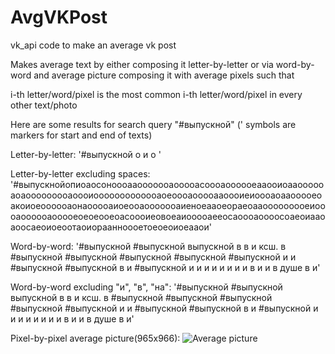 # AvgVKPost
vk_api code to make an average vk post

Makes average text by either composing it letter-by-letter or via word-by-word and average picture composing it with average pixels such that

i-th letter/word/pixel is the most common i-th letter/word/pixel in every other text/photo

Here are some results for search query "#выпускной" (' symbols are markers for start and end of texts)

Letter-by-letter: '#выпускной                                                                                                                    о                                                                                       и                                      о                           '

Letter-by-letter excluding spaces: '#выпускнойопиоаосоноооааооооооаооооасоооаоооооеааооиоааоооооаоаооооооооаоооиооооооооооооаоеоооаооооааоооиеиоооаоааооооеоакоиоеоооооаонаооооаиоеооаооооооаиеноеааоеораеоааооооооооеиоооаоооооаооооеоеоеооеоасоооиеовоеаиооооаееосаоооаоооосоаеоиааоаоосаеоиоеоотаоиораанноооетоеоеоиоеааои'

Word-by-word: '#выпускной #выпускной выпускной в в и ксш. в #выпускной #выпускной #выпускной #выпускной #выпускной и и #выпускной #выпускной в и #выпускной и и и и и и и и в и и в душе в и'

Word-by-word excluding "и", "в", "на": '#выпускной #выпускной выпускной в в и ксш. в #выпускной #выпускной #выпускной #выпускной #выпускной и и #выпускной #выпускной в и #выпускной и и и и и и и и в и и в душе в и'

Pixel-by-pixel average picture(965x966): ![Average picture](https://i.imgur.com/84e4Tba.jpg)
